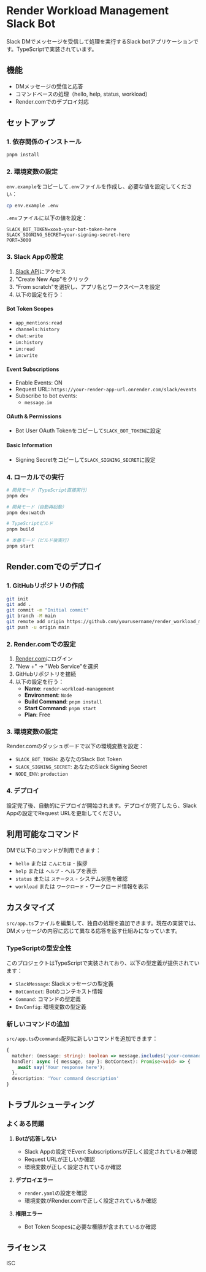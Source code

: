 # Render Workload Management Slack Bot

Slack DMでメッセージを受信して処理を実行するSlack botアプリケーションです。TypeScriptで実装されています。

## 機能

- DMメッセージの受信と応答
- コマンドベースの処理（hello, help, status, workload）
- Render.comでのデプロイ対応

## セットアップ

### 1. 依存関係のインストール

```bash
pnpm install
```

### 2. 環境変数の設定

`env.example`をコピーして`.env`ファイルを作成し、必要な値を設定してください：

```bash
cp env.example .env
```

`.env`ファイルに以下の値を設定：

```
SLACK_BOT_TOKEN=xoxb-your-bot-token-here
SLACK_SIGNING_SECRET=your-signing-secret-here
PORT=3000
```

### 3. Slack Appの設定

1. [Slack API](https://api.slack.com/apps)にアクセス
2. "Create New App"をクリック
3. "From scratch"を選択し、アプリ名とワークスペースを設定
4. 以下の設定を行う：

#### Bot Token Scopes
- `app_mentions:read`
- `channels:history`
- `chat:write`
- `im:history`
- `im:read`
- `im:write`

#### Event Subscriptions
- Enable Events: ON
- Request URL: `https://your-render-app-url.onrender.com/slack/events`
- Subscribe to bot events:
  - `message.im`

#### OAuth & Permissions
- Bot User OAuth Tokenをコピーして`SLACK_BOT_TOKEN`に設定

#### Basic Information
- Signing Secretをコピーして`SLACK_SIGNING_SECRET`に設定

### 4. ローカルでの実行

```bash
# 開発モード（TypeScript直接実行）
pnpm dev

# 開発モード（自動再起動）
pnpm dev:watch

# TypeScriptビルド
pnpm build

# 本番モード（ビルド後実行）
pnpm start
```

## Render.comでのデプロイ

### 1. GitHubリポジトリの作成

```bash
git init
git add .
git commit -m "Initial commit"
git branch -M main
git remote add origin https://github.com/yourusername/render_workload_management.git
git push -u origin main
```

### 2. Render.comでの設定

1. [Render.com](https://render.com)にログイン
2. "New +" → "Web Service"を選択
3. GitHubリポジトリを接続
4. 以下の設定を行う：
   - **Name**: `render-workload-management`
   - **Environment**: `Node`
   - **Build Command**: `pnpm install`
   - **Start Command**: `pnpm start`
   - **Plan**: Free

### 3. 環境変数の設定

Render.comのダッシュボードで以下の環境変数を設定：

- `SLACK_BOT_TOKEN`: あなたのSlack Bot Token
- `SLACK_SIGNING_SECRET`: あなたのSlack Signing Secret
- `NODE_ENV`: `production`

### 4. デプロイ

設定完了後、自動的にデプロイが開始されます。デプロイが完了したら、Slack Appの設定でRequest URLを更新してください。

## 利用可能なコマンド

DMで以下のコマンドが利用できます：

- `hello` または `こんにちは` - 挨拶
- `help` または `ヘルプ` - ヘルプを表示
- `status` または `ステータス` - システム状態を確認
- `workload` または `ワークロード` - ワークロード情報を表示

## カスタマイズ

`src/app.ts`ファイルを編集して、独自の処理を追加できます。現在の実装では、DMメッセージの内容に応じて異なる応答を返す仕組みになっています。

### TypeScriptの型安全性

このプロジェクトはTypeScriptで実装されており、以下の型定義が提供されています：

- `SlackMessage`: Slackメッセージの型定義
- `BotContext`: Botのコンテキスト情報
- `Command`: コマンドの型定義
- `EnvConfig`: 環境変数の型定義

### 新しいコマンドの追加

`src/app.ts`の`commands`配列に新しいコマンドを追加できます：

```typescript
{
  matcher: (message: string): boolean => message.includes('your-command'),
  handler: async ({ message, say }: BotContext): Promise<void> => {
    await say('Your response here');
  },
  description: 'Your command description'
}
```

## トラブルシューティング

### よくある問題

1. **Botが応答しない**
   - Slack Appの設定でEvent Subscriptionsが正しく設定されているか確認
   - Request URLが正しいか確認
   - 環境変数が正しく設定されているか確認

2. **デプロイエラー**
   - `render.yaml`の設定を確認
   - 環境変数がRender.comで正しく設定されているか確認

3. **権限エラー**
   - Bot Token Scopesに必要な権限が含まれているか確認

## ライセンス

ISC
